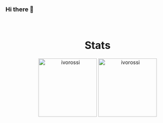 ### Hi there 👋

</br><h1 align="center">Stats</h1>

<p align="center" height="90em">
  <img  height="160em" align="center"src="https://github-readme-stats.vercel.app/api?username=ivorossi&show_icons=true&include_all_commits=true&&hide=contribs&theme=dark" alt="ivorossi" />
  
  <img align="center" height="160em" src="https://github-readme-stats.vercel.app/api/top-langs/?username=ivorossi&layout=compact&theme=dark" alt="ivorossi" />
</p>
